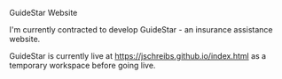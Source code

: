 GuideStar Website

I'm currently contracted to develop GuideStar - an insurance assistance website. 

GuideStar is currently live at https://jschreibs.github.io/index.html as a temporary workspace before going live.

